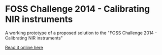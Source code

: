 FOSS Challenge 2014 - Calibrating NIR instruments
=================================================

A working prototype of a proposed solution to the "FOSS Challenge 2014 - Calibrating NIR instruments"

[Read it online here](http://nbviewer.ipython.org/github/elgehelge/FOSS-Challenge-2014---Calibrating-NIR-instruments/blob/master/Calibrating%20NIR%20instruments.ipynb)

